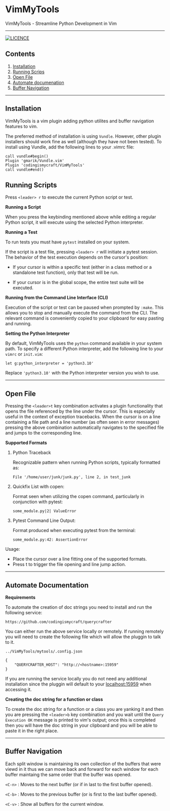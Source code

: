 # VimMyTools

VimMyTools - Streamline Python Development in Vim

---

[![LICENCE](https://img.shields.io/badge/LICENCE-VimMyTools-green?style=flat&link=https://github.com/codingismycraft/VimMyTools/blob/main/LICENSE)](https://github.com/codingismycraft/VimMyTools/blob/main/LICENSE)


## Contents

1. [Installation](#installation)
2. [Running Scrips](#running-scripts)
3. [Open File](#open-file)
4. [Automate documenation](#automate-documentation)
5. [Buffer Navigation](#buffer-navigation)

---

## Installation

VimMyTools is a vim plugin adding python utilites and buffer navigation
features to vim.

The preferred method of installation is using `Vundle`. However, other plugin
installers should work fine as well (although they have not been tested). To
install using Vundle, add the following lines to your .vimrc file:

```
call vundle#begin()
Plugin 'gmarik/Vundle.vim'
Plugin 'codingismycraft/VimMyTools'
call vundle#end()
```

## Running Scripts

Press `<leader> r` to execute the current Python script or test.

**Running a Script**

When you press the keybinding mentioned above while editing a regular Python
script, it will execute using the selected Python interpreter.

**Running a Test**

To run tests you must have `pytest` installed on your system.

If the script is a test file, pressing `<leader> r` will initiate a pytest
session. The behavior of the test execution depends on the cursor's position:

- If your cursor is within a specific test (either in a class method or a
  standalone test function), only that test will be run.

- If your cursor is in the global scope, the entire test suite will be
  executed.

**Running from the Command Line Interface (CLI)**

Execution of the script or test can be paused when prompted by `:make`. This
allows you to stop and manually execute the command from the CLI. The relevant
command is conveniently copied to your clipboard for easy pasting and running.


**Setting the Python Interpreter**

By default, VimMyTools uses the `python` command available in your system path.
To specify a different Python interpreter, add the following line to your
`vimrc` or `init.vim`:

```vim
let g:python_interpreter = 'python3.10'
```

Replace `'python3.10'` with the Python interpreter version you wish to use.

---

 ## Open File

Pressing the `<leader>t` key combination activates a plugin functionality
that opens the file referenced by the line under the cursor. This is
especially useful in the context of exception tracebacks. When the cursor
is on a line containing a file path and a line number (as often seen in
error messages) pressing the above combination automatically navigates to
the specified file and jumps to the corresponding line.

**Supported Formats**

 1. Python Traceback

    Recognizable pattern when running Python scripts, typically formatted as:
    ```
    File '/home/user/junk/junk.py', line 2, in test_junk
    ```

 2. Quickfix List with copen:

    Format seen when utilizing the copen command, particularly in conjunction
    with pytest:

    ```
    some_module.py|2| ValueError
    ```

 3. Pytest Command Line Output:

    Format produced when executing pytest from the terminal:

    ```
    some_module.py:42: AssertionError
    ```

 Usage:
 - Place the cursor over a line fitting one of the supported formats.
 - Press <leader>t to trigger the file opening and line jump action.

---

## Automate Documentation

**Requirements**

To automate the creation of doc strings you need to install and run the following service:

`https://github.com/codingismycraft/querycrafter`

You can either run the above service locally or remotely. If running remotely
you will need to create the following file which will allow the pluggin to talk
to it.

`../VimMyTools/mytools/.config.json`

```
{
    "QUERYCRAFTER_HOST": "http://<hostname>:15959"
}
```

If you are running the service locally you do not need any additional
installation since the pluggin will default to your <localhost:15959> when
accessing it.

**Creating the doc string for a function or class**

To create the doc string for a function or a class you are yanking it and then
you are pressing the `<leader>b` key combination and you wait until the `Query
Execution OK` message is printed to vim's output; once this is completed then
you will have the doc string in your clipboard and you will be able to paste it
in the right place.

---
## Buffer Navigation

Each split window is maintaining its own collection of the buffers that were
viewd in it thus we can move back and forward for each window for each buffer
maintaing the same order that the buffer was opened.

`<C-n>` : Moves to the next buffer (or if in last to the first buffer opened).

`<C-b>` : Moves to the previous buffer (or is first to the last buffer opened).

`<C-v>` : Show all buffers for the current window.

